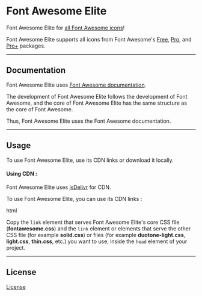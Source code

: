 # Font Awesome Elite

Font Awesome Elite for [all Font Awesome icons](https://fontawesome.com/icons)!

Font Awesome Elite supports all icons from Font Awesome's [Free](https://fontawesome.com/search?ic=free), [Pro](https://fontawesome.com/search?ic=pro-collection), and [Pro+](https://fontawesome.com/search?ic=pro-plus-collection) packages.

***

## Documentation

Font Awesome Elite uses [Font Awesome documentation](https://docs.fontawesome.com).

The development of Font Awesome Elite follows the development of Font Awesome, and the core of Font Awesome Elite has the same structure as the core of Font Awesome.

Thus, Font Awesome Elite uses the Font Awesome documentation.

***

## Usage

To use Font Awesome Elite, use its CDN links or download it locally.

#### Using CDN :

Font Awesome Elite uses [jsDelivr](https://jsdelivr.com) for CDN.

To use Font Awesome Elite, you can use its CDN links :

html


Copy the `link` element that serves Font Awesome Elite's core CSS file (**fontawesome.css**) and the `link` element or elements that serve the other CSS file (for example **solid.css**) or files (for example **duotone-light.css**, **light.css**, **thin.css**, etc.) you want to use, inside the `head` element of your project.

***

## License

[License](https://github.com/elmarmehrabov/Font-Awesome-Elite/blob/main/LICENSE)
